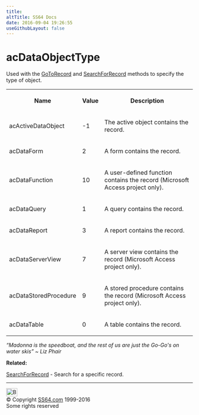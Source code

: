 ```yaml
---
title:
altTitle: SS64 Docs
date: 2016-09-04 19:26:55
useGithubLayout: false
---
```

<!-- #BeginLibraryItem "/Library/head_access.lbi" --><!-- #EndLibraryItem --><h1>acDataObjectType</h1>
<p>Used with the <a href="gotorecord.html">GoToRecord</a> and <a href="searchforrecord.html">SearchForRecord</a> methods to specify the type of object.</p>
<table><tbody><tr><th><p>Name</p></th><th><p>Value</p></th><th><p>Description</p></th></tr>
<tr><td><p>acActiveDataObject</p></td><td><p>-1</p></td><td><p>The active object contains the record.</p></td></tr>
<tr><td><p>acDataForm</p></td><td><p>2</p></td><td><p>A form contains the record.</p></td></tr>
<tr><td><p>acDataFunction</p></td><td><p>10</p></td><td><p>A user-defined function contains the record (Microsoft Access project only).</p></td></tr>
<tr><td><p>acDataQuery</p></td><td><p>1</p></td><td><p>A query contains the record.</p></td></tr>
<tr><td><p>acDataReport</p></td><td><p>3</p></td><td><p>A report contains the record.</p></td></tr>
<tr><td><p>acDataServerView</p></td><td><p>7</p></td><td><p>A server view contains the record (Microsoft Access project only).</p></td></tr>
<tr><td><p>acDataStoredProcedure</p></td><td><p>9</p></td><td><p>A stored procedure contains the record (Microsoft Access project only).</p></td></tr>
<tr><td><p>acDataTable</p></td><td><p>0</p></td><td><p>A table contains the record.</p></td></tr></tbody></table>
<p class="quote"><i>“Madonna is the speedboat, and the rest of us are just the Go-Go's on water skis” ~ Liz Phair</i></p>
<p><b>Related:</b></p>
<p><a href="searchforrecord.html">SearchForRecord</a> - Search for a specific record.</p><!-- #BeginLibraryItem "/Library/foot_access.lbi" --><p>
<!-- access -->

<hr>
<div id="bl" class="footer"><a href="acdataobjecttype.html#"><img src="../images/top.png" width="30" height="22" alt="Back to the Top"></a></div>
<div id="br" class="footer, tagline">© Copyright <a href="http://ss64.com/">SS64.com</a> 1999-2016<br>
Some rights reserved</div><!-- #EndLibraryItem -->


